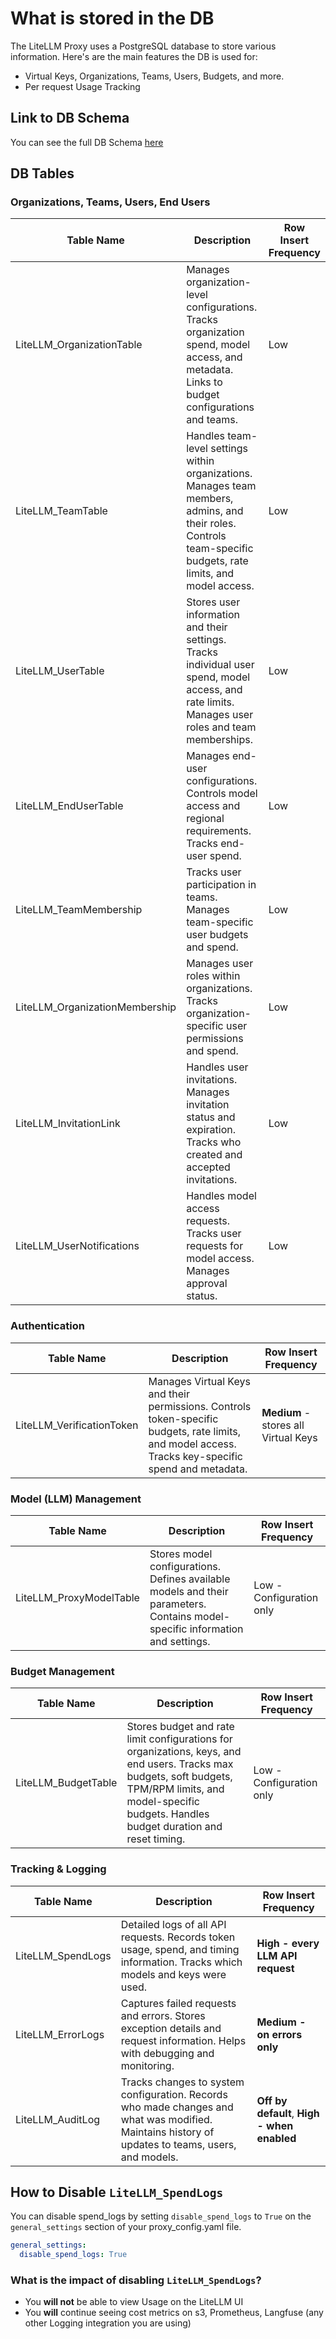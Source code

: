 # What is stored in the DB

The LiteLLM Proxy uses a PostgreSQL database to store various information. Here's are the main features the DB is used for:
- Virtual Keys, Organizations, Teams, Users, Budgets, and more.
- Per request Usage Tracking

## Link to DB Schema

You can see the full DB Schema [here](https://github.com/BerriAI/litellm/blob/main/schema.prisma)

## DB Tables

### Organizations, Teams, Users, End Users

| Table Name | Description | Row Insert Frequency |
|------------|-------------|---------------------|
| LiteLLM_OrganizationTable | Manages organization-level configurations. Tracks organization spend, model access, and metadata. Links to budget configurations and teams. | Low |
| LiteLLM_TeamTable | Handles team-level settings within organizations. Manages team members, admins, and their roles. Controls team-specific budgets, rate limits, and model access. | Low |
| LiteLLM_UserTable | Stores user information and their settings. Tracks individual user spend, model access, and rate limits. Manages user roles and team memberships. | Low |
| LiteLLM_EndUserTable | Manages end-user configurations. Controls model access and regional requirements. Tracks end-user spend. | Low |
| LiteLLM_TeamMembership | Tracks user participation in teams. Manages team-specific user budgets and spend. | Low |
| LiteLLM_OrganizationMembership | Manages user roles within organizations. Tracks organization-specific user permissions and spend. | Low |
| LiteLLM_InvitationLink | Handles user invitations. Manages invitation status and expiration. Tracks who created and accepted invitations. | Low |
| LiteLLM_UserNotifications | Handles model access requests. Tracks user requests for model access. Manages approval status. | Low |

### Authentication

| Table Name | Description | Row Insert Frequency |
|------------|-------------|---------------------|
| LiteLLM_VerificationToken | Manages Virtual Keys and their permissions. Controls token-specific budgets, rate limits, and model access. Tracks key-specific spend and metadata. | **Medium** - stores all Virtual Keys |

### Model (LLM) Management

| Table Name | Description | Row Insert Frequency |
|------------|-------------|---------------------|
| LiteLLM_ProxyModelTable | Stores model configurations. Defines available models and their parameters. Contains model-specific information and settings. | Low - Configuration only |

### Budget Management

| Table Name | Description | Row Insert Frequency |
|------------|-------------|---------------------|
| LiteLLM_BudgetTable | Stores budget and rate limit configurations for organizations, keys, and end users. Tracks max budgets, soft budgets, TPM/RPM limits, and model-specific budgets. Handles budget duration and reset timing. | Low - Configuration only |


### Tracking & Logging

| Table Name | Description | Row Insert Frequency |
|------------|-------------|---------------------|
| LiteLLM_SpendLogs | Detailed logs of all API requests. Records token usage, spend, and timing information. Tracks which models and keys were used. | **High - every LLM API request** |
| LiteLLM_ErrorLogs | Captures failed requests and errors. Stores exception details and request information. Helps with debugging and monitoring. | **Medium - on errors only** |
| LiteLLM_AuditLog | Tracks changes to system configuration. Records who made changes and what was modified. Maintains history of updates to teams, users, and models. | **Off by default**, **High - when enabled** |

## How to Disable `LiteLLM_SpendLogs`

You can disable spend_logs by setting `disable_spend_logs` to `True` on the `general_settings` section of your proxy_config.yaml file.

```yaml
general_settings:
  disable_spend_logs: True
```


### What is the impact of disabling `LiteLLM_SpendLogs`?

- You **will not** be able to view Usage on the LiteLLM UI
- You **will** continue seeing cost metrics on s3, Prometheus, Langfuse (any other Logging integration you are using)

